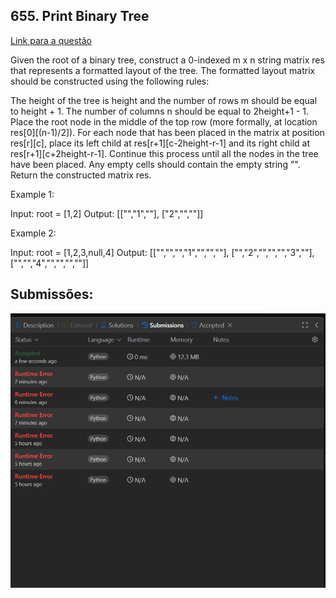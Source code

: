 ## 655. Print Binary Tree

[Link para a questão](https://leetcode.com/problems/print-binary-tree/description/)

Given the root of a binary tree, construct a 0-indexed m x n string matrix res that represents a formatted layout of the tree. The formatted layout matrix should be constructed using the following rules:

The height of the tree is height and the number of rows m should be equal to height + 1.
The number of columns n should be equal to 2height+1 - 1.
Place the root node in the middle of the top row (more formally, at location res[0][(n-1)/2]).
For each node that has been placed in the matrix at position res[r][c], place its left child at res[r+1][c-2height-r-1] and its right child at res[r+1][c+2height-r-1].
Continue this process until all the nodes in the tree have been placed.
Any empty cells should contain the empty string "".
Return the constructed matrix res.

 
Example 1:

Input: root = [1,2]
Output: 
[["","1",""],
 ["2","",""]]


Example 2:

Input: root = [1,2,3,null,4]
Output: 
[["","","","1","","",""],
 ["","2","","","","3",""],
 ["","","4","","","",""]]


## Submissões:

![image](./images/submission_accepted.png)